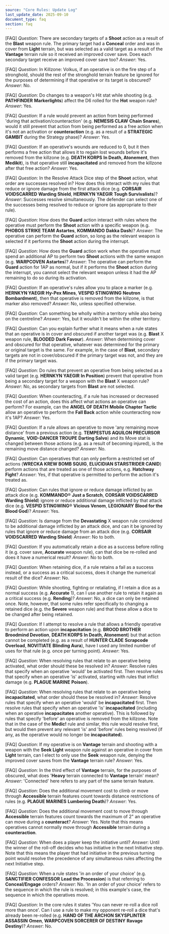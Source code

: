 ```yaml
---
source: "Core Rules: Update Log"
last_update_date: 2025-09-10
document_type: faq
section: faq
---
```


[FAQ]
*Question*: There are secondary targets of a **Shoot** action as a result of the **Blast** weapon rule. The primary target had a **Conceal** order and was in cover from **Light** terrain, but was selected as a valid target as a result of the **Vantage** terrain rule so it received an improved cover save. Does each secondary target receive an improved cover save too?
*Answer*: Yes.

[FAQ]
*Question*: In Killzone: Volkus, if an operative is on the fire step of a stronghold, should the rest of the stronghold terrain feature be ignored for the purposes of determining if that operative or its target is obscured?
*Answer*: No.

[FAQ]
*Question*: Do changes to a weapon's Hit stat while shooting (e.g. **PATHFINDER** **Markerlights**) affect the D6 rolled for the **Hot** weapon rule?
*Answer*: Yes.

[FAQ]
*Question*: If a rule would prevent an action from being performed 'during that activation/counteraction' (e.g. **NEMESIS CLAW** **Chain Snares**), would it still prevent that action from being performed as a free action when it's not an activation or **counteraction** (e.g. as a result of a **STRATEGIC GAMBIT** during the Strategy phase)?
*Answer*: Yes.

[FAQ]
*Question*: If an operative's wounds are reduced to 0, but it then performs a free action that allows it to regain lost wounds before it's removed from the killzone (e.g. **DEATH KORPS** **In Death, Atonement**, then **Medikit**), is that operative still **incapacitated** and removed from the killzone after that free action?
*Answer*: Yes.

[FAQ]
*Question*: In the Resolve Attack Dice step of the **Shoot** action, what order are successes resolved in? How does this interact with my rules that reduce or ignore damage from the first attack dice (e.g. **CORSAIR VOIDSCARRED** **Warding Shield**, **HERNKYN YAEGIR** **Tough Survivalists**)?
*Answer*: Successes resolve simultaneously. The defender can select one of the successes being resolved to reduce or ignore (as appropriate to their rule).

[FAQ]
*Question*: How does the **Guard** action interact with rules where the operative must perform the **Shoot** action with a specific weapon (e.g. **PHOBOS STRIKE TEAM** **Astartes**, **KOMMANDO** **Dakka Dash**)?
*Answer*: The operative can perform the **Guard** action, so long as the relevant weapon is selected if it performs the **Shoot** action during the interrupt.

[FAQ]
*Question*: How does the **Guard** action work when the operative must spend an additional AP to perform two **Shoot** actions with the same weapon (e.g. **WARPCOVEN** **Astartes**)?
*Answer*: The operative can perform the **Guard** action for 1AP as normal, but if it performs the **Shoot** action during the interrupt, you cannot select the relevant weapon unless it had the AP remaining to do so during its activation.

[FAQ]
*Question*: If an operative's rules allow you to place a marker (e.g. **HERNKYN YAEGIR** **Hy-Pex Mines**, **VESPID STINGWING** **Neutron Bombardment**), then that operative is removed from the killzone, is that marker also removed?
*Answer*: No, unless specified otherwise.

[FAQ]
*Question*: Can something be wholly within a territory while also being on the centreline?
*Answer*: Yes, but it wouldn't be within the other territory.

[FAQ]
*Question*: Can you explain further what it means when a rule states that an operative is in cover and obscured if another target was (e.g. **Blast** X weapon rule, **BLOODED** **Dark Favour**).
*Answer*: When determining cover and obscured for that operative, whatever was determined for the primary or original target is the same. For example, in the case of **Blast**, secondary targets are not in cover/obscured if the primary target was not, and they are if the primary target was.

[FAQ]
*Question*: Do rules that prevent an operative from being selected as a valid target (e.g. **HERNKYN YAEGIR** **In Position**) prevent that operative from being a secondary target for a weapon with the **Blast** X weapon rule?
*Answer*: No, as secondary targets from **Blast** are not selected.

[FAQ]
*Question*: When counteracting, if a rule has increased or decreased the cost of an action, does this affect what actions an operative can perform? For example, can the **ANGEL OF DEATH** **Mobile Chapter Tactic** allow an operative to perform the **Fall Back** action while counteracting now it's 1AP?
*Answer*: Yes.

[FAQ]
*Question*: If a rule allows an operative to move 'any remaining move distance' from a previous action (e.g. **TEMPESTUS AQUILON PRECURSOR** **Dynamic**, **VOID-DANCER TROUPE** **Darting Salvo**) and its Move stat is changed between those actions (e.g. as a result of becoming injured), is the remaining move distance changed?
*Answer*: No.

[FAQ]
*Question*: Can operatives that can only perform a restricted set of actions (**WRECKA KREW BOMB SQUIG**, **ELUCIDIAN STARSTRIDER CANID**) perform actions that are treated as one of those actions, e.g. **Hatchway Fight**?
*Answer*: Yes, if that operative is permitted to perform the action it's treated as.

[FAQ]
*Question*: Can rules that ignore or reduce damage inflicted by an attack dice (e.g. **KOMMANDO**® **Just a Scratch**, **CORSAIR VOIDSCARRED** **Warding Shield**) ignore or reduce additional damage inflicted by that attack dice (e.g. **VESPID STINGWING**® **Vicious Venom**, **LEGIONARY** **Blood for the Blood God**)?
*Answer*: Yes.

[FAQ]
*Question*: Is damage from the **Devastating** X weapon rule considered to be additional damage inflicted by an attack dice, and can it be ignored by rules that ignore or reduce damage from an attack dice (e.g. **CORSAIR VOIDSCARRED** **Warding Shield**)
*Answer*: No to both.

[FAQ]
*Question*: If you automatically retain a dice as a success before rolling it (e.g. cover save, **Accurate** weapon rule), can that dice be re-rolled and does it have a numerical result?
*Answer*: No to both.

[FAQ]
*Question*: When retaining dice, if a rule retains a fail as a success instead, or a success as a critical success, does it change the numerical result of the dice?
*Answer*: No.

[FAQ]
*Question*: While shooting, fighting or retaliating, if I retain a dice as a normal success (e.g. **Accurate** 1), can I use another rule to retain it again as a critical success (e.g. **Rending**)?
*Answer*: No, a dice can only be retained once. Note, however, that some rules refer specifically to changing a retained dice (e.g. the **Severe** weapon rule) and that these allow a dice to be changed after being retained.

[FAQ]
*Question*: If I attempt to resolve a rule that allows a friendly operative to perform an action upon **incapacitation** (e.g. **BROOD BROTHER** **Broodmind Devotion**, **DEATH KORPS** **In Death, Atonement**) but that action cannot be completed (e.g. as a result of **HUNTER CLADE** **Scrapcode Overload**, **NOVITIATE** **Blinding Aura**), have I used any limited number of uses for that rule (e.g. once per turning point).
*Answer*: Yes.

[FAQ]
*Question*: When resolving rules that relate to an operative being activated, what order should these be resolved in?
*Answer*: Resolve rules that specify when an operative 'would' be activated first. Then resolve rules that specify when an operative 'is' activated, starting with rules that inflict damage (e.g. **PLAGUE MARINE** **Poison**).

[FAQ]
*Question*: When resolving rules that relate to an operative being **incapacitated**, what order should these be resolved in?
*Answer*: Resolve rules that specify when an operative 'would' be **incapacitated** first. Then resolve rules that specify when an operative 'is' **incapacitated** (including when an operative **incapacitates** another operative). This is followed by rules that specify 'before' an operative is removed from the killzone. Note that in the case of the **Medic!** rule and similar, this rule would resolve first, but would then prevent any relevant 'is' and 'before' rules being resolved (if any, as the operative would no longer be **incapacitated**).

[FAQ]
*Question*: If my operative is on **Vantage** terrain and shooting with a weapon with the **Seek Light** weapon rule against an operative in cover from **Light** terrain, can I elect to only use the **Seek** weapon rule, denying the improved cover saves from the **Vantage** terrain rule?
*Answer*: Yes.

[FAQ]
*Question*: In the third effect of **Vantage** terrain, for the purposes of obscured, what does '**Heavy** terrain connected to **Vantage** terrain' mean?
*Answer*: 'Connected' here refers to any part of the same terrain feature.

[FAQ]
*Question*: Does the additional movement cost to climb or move through **Accessible** terrain features count towards distance restrictions of rules (e.g. **PLAGUE MARINES** **Lumbering Death**)?
*Answer*: Yes.

[FAQ]
*Question*: Does the additional movement cost to move through **Accessible** terrain features count towards the maximum of 2" an operative can move during a **counteract**?
*Answer*: Yes. Note that this means operatives cannot normally move through **Accessible** terrain during a **counteraction**.

[FAQ]
*Question*: When does a player keep the initiative until?
*Answer*: Until the winner of the roll-off decides who has initiative in the next Initiative step. Note that this means the player that had initiative in the previous turning point would resolve the precedence of any simultaneous rules affecting the next Initiative step.

[FAQ]
*Question*: When a rule states 'in an order of your choice' (e.g. **SANCTIFIER CONFESSOR** **Lead the Procession**) is that referring to **Conceal/Engage** orders?
*Answer*: No. 'In an order of your choice' refers to the sequence in which the rule is resolved; in this example's case, the sequence in which the operatives move.

[FAQ]
*Question*: In the core rules it states 'You can never re-roll a dice roll more than once'. Can I use a rule to make my opponent re-roll a dice that's already been re-rolled (e.g. **HAND OF THE ARCHON SKYSPLINTER ASSASSIN** **Omen**, **WARPCOVEN SORCERER OF DESTINY** **Ravage Destiny**)?
*Answer*: No.